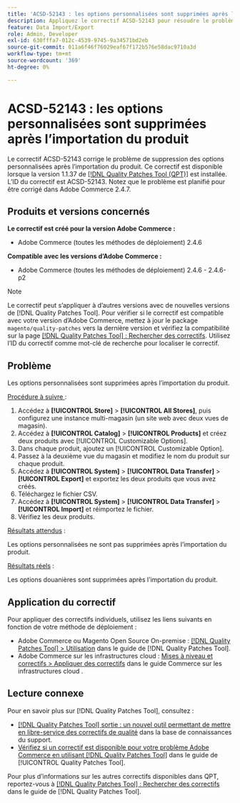 ```yaml
---
title: 'ACSD-52143 : les options personnalisées sont supprimées après l’importation du produit'
description: Appliquez le correctif ACSD-52143 pour résoudre le problème d’Adobe Commerce en raison duquel les options de personnalisation sont supprimées après l’importation du produit.
feature: Data Import/Export
role: Admin, Developer
exl-id: 630fffa7-012c-4539-9745-9a34571bd2eb
source-git-commit: 011a6f46f76029eaf67f172b576e58dac9710a3d
workflow-type: tm+mt
source-wordcount: '369'
ht-degree: 0%

---
```


# ACSD-52143 : les options personnalisées sont supprimées après l’importation du produit

Le correctif ACSD-52143 corrige le problème de suppression des options personnalisées après l’importation du produit. Ce correctif est disponible lorsque la version 1.1.37 de [[!DNL Quality Patches Tool (QPT)]](https://experienceleague.adobe.com/en/docs/commerce-operations/tools/quality-patches-tool/quality-patches-tool-to-self-serve-quality-patches) est installée. L’ID du correctif est ACSD-52143. Notez que le problème est planifié pour être corrigé dans Adobe Commerce 2.4.7.

## Produits et versions concernés

**Le correctif est créé pour la version Adobe Commerce :**

* Adobe Commerce (toutes les méthodes de déploiement) 2.4.6

**Compatible avec les versions d’Adobe Commerce :**

* Adobe Commerce (toutes les méthodes de déploiement) 2.4.6 - 2.4.6-p2

>[!NOTE]
>
>Le correctif peut s’appliquer à d’autres versions avec de nouvelles versions de [!DNL Quality Patches Tool]. Pour vérifier si le correctif est compatible avec votre version d’Adobe Commerce, mettez à jour le package `magento/quality-patches` vers la dernière version et vérifiez la compatibilité sur la page [[!DNL Quality Patches Tool] : Rechercher des correctifs](https://experienceleague.adobe.com/tools/commerce-quality-patches/index.html). Utilisez l’ID du correctif comme mot-clé de recherche pour localiser le correctif.

## Problème

Les options personnalisées sont supprimées après l’importation du produit.

<u>Procédure à suivre </u> :

1. Accédez à **[!UICONTROL Store]** > **[!UICONTROL All Stores]**, puis configurez une instance multi-magasin (un site web avec deux vues de magasin).
1. Accédez à **[!UICONTROL Catalog]** > **[!UICONTROL Products]** et créez deux produits avec [!UICONTROL Customizable Options].
1. Dans chaque produit, ajoutez un [!UICONTROL Customizable Option].
1. Passez à la deuxième vue du magasin et modifiez le nom du produit sur chaque produit.
1. Accédez à **[!UICONTROL System]** > **[!UICONTROL Data Transfer]** > **[!UICONTROL Export]** et exportez les deux produits que vous avez créés.
1. Téléchargez le fichier CSV.
1. Accédez à **[!UICONTROL System]** > **[!UICONTROL Data Transfer]** > **[!UICONTROL Import]** et réimportez le fichier.
1. Vérifiez les deux produits.

<u>Résultats attendus</u> :

Les options personnalisées ne sont pas supprimées après l’importation du produit.

<u>Résultats réels</u> :

Les options douanières sont supprimées après l’importation du produit.

## Application du correctif

Pour appliquer des correctifs individuels, utilisez les liens suivants en fonction de votre méthode de déploiement :

* Adobe Commerce ou Magento Open Source On-premise : [[!DNL Quality Patches Tool] > Utilisation](/help/tools/quality-patches-tool/usage.md) dans le guide de [!DNL Quality Patches Tool].
* Adobe Commerce sur les infrastructures cloud : [Mises à niveau et correctifs > Appliquer des correctifs](https://experienceleague.adobe.com/docs/commerce-cloud-service/user-guide/develop/upgrade/apply-patches.html) dans le guide Commerce sur les infrastructures cloud .

## Lecture connexe

Pour en savoir plus sur [!DNL Quality Patches Tool], consultez :

* [[!DNL Quality Patches Tool] sortie : un nouvel outil permettant de mettre en libre-service des correctifs de qualité](https://experienceleague.adobe.com/en/docs/commerce-operations/tools/quality-patches-tool/quality-patches-tool-to-self-serve-quality-patches) dans la base de connaissances du support.
* [Vérifiez si un correctif est disponible pour votre problème Adobe Commerce en utilisant [!DNL Quality Patches Tool]](/help/tools/quality-patches-tool/patches-available-in-qpt/check-patch-for-magento-issue-with-magento-quality-patches.md) dans le guide de [!UICONTROL Quality Patches Tool].


Pour plus d’informations sur les autres correctifs disponibles dans QPT, reportez-vous à [[!DNL Quality Patches Tool] : Rechercher des correctifs](https://experienceleague.adobe.com/tools/commerce-quality-patches/index.html) dans le guide de [!DNL Quality Patches Tool].
